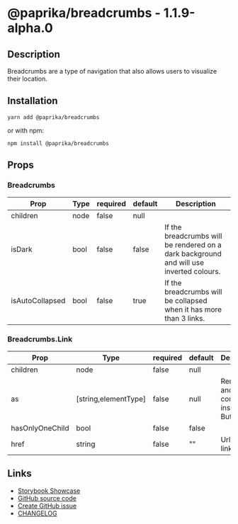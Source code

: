 <!-- start: Autogenerated - do not modify -->

# @paprika/breadcrumbs - 1.1.9-alpha.0

## Description

Breadcrumbs are a type of navigation that also allows users to visualize their location.

## Installation

```
yarn add @paprika/breadcrumbs
```

or with npm:

```
npm install @paprika/breadcrumbs
```

## Props

### Breadcrumbs

| Prop            | Type | required | default | Description                                                                             |
| --------------- | ---- | -------- | ------- | --------------------------------------------------------------------------------------- |
| children        | node | false    | null    |                                                                                         |
| isDark          | bool | false    | false   | If the breadcrumbs will be rendered on a dark background and will use inverted colours. |
| isAutoCollapsed | bool | false    | true    | If the breadcrumbs will be collapsed when it has more than 3 links.                     |

### Breadcrumbs.Link

| Prop            | Type                 | required | default | Description                                         |
| --------------- | -------------------- | -------- | ------- | --------------------------------------------------- |
| children        | node                 | false    | null    |                                                     |
| as              | [string,elementType] | false    | null    | Render as another component instead of Button.Link. |
| hasOnlyOneChild | bool                 | false    | false   |                                                     |
| href            | string               | false    | ""      | Url for the link.                                   |

<!-- end: Autogenerated - do not modify -->
<!-- content -->

<!-- eoContent -->

## Links

- [Storybook Showcase](https://paprika.highbond.com/?path=/story/navigation-breadcrumbs--showcase)
- [GitHub source code](https://github.com/acl-services/paprika/tree/master/packages/Breadcrumbs/src)
- [Create GitHub issue](https://github.com/acl-services/paprika/issues/new?label=[]&title=@paprika/breadcrumbs%20[help]:%20your%20short%20description&body=%0A%23%20Help%20wanted%0A%0A%23%23%20Please%20write%20your%20question.%0A*A%20clear%20and%20concise%20description%20of%20what%20the%20question%20is*%0A%0A%23%23%20Additional%20context%0A*Add%20any%20other%20context%20or%20screenshots%20about%20your%20question%20here.*%0A)
- [CHANGELOG](https://github.com/acl-services/paprika/tree/master/packages/Breadcrumbs/CHANGELOG.md)

